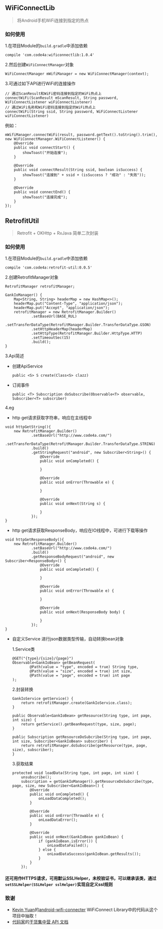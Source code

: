## WiFiConnectLib
> 将Android手机WiFi连接到指定的热点

### 如何使用

1.在项目Module的`build.gradle`中添加依赖

`compile 'com.code4a:wificonnectlib:1.0.4'`

2.然后创建`WiFiConnectManager`对象

`WiFiConnectManager mWifiManager = new WiFiConnectManager(context);`

3.可通过如下API进行WiFi的连接操作

```
// 通过ScanResult和WiFi密码连接到指定的WiFi热点上
connectWiFi(ScanResult mScanResult, String password, WiFiConnectListener wiFiConnectListener)
// 通过WiFi名称和WiFi密码连接到指定的WiFi热点上
connectWiFi(String ssid, String password, WiFiConnectListener wiFiConnectListener)
```

例如：

```
mWifiManager.connectWiFi(result, password.getText().toString().trim(), new WiFiConnectManager.WiFiConnectListener() {
    @Override
    public void connectStart() {
        showToast("开始连接");
    }

    @Override
    public void connectResult(String ssid, boolean isSuccess) {
        showToast("连接到" + ssid + (isSuccess ? "成功" : "失败"));
    }

    @Override
    public void connectEnd() {
        showToast("连接完成");
    }
});
```

## RetrofitUtil
> Retrofit + OKHttp + RxJava 简单二次封装

### 如何使用

1.在项目Module的`build.gradle`中添加依赖

`compile 'com.code4a:retrofit-util:0.0.5'`

2.创建RetrofitManager对象

```
RetrofitManager retrofitManager;

GankIoManager() {
    Map<String, String> headerMap = new HashMap<>();
    headerMap.put("Content-Type", "application/json");
    headerMap.put("Accept", "application/json");
    retrofitManager = new RetrofitManager.Builder()
            .setBaseUrl(BASE_RUL)
            .setTransferDataType(RetrofitManager.Builder.TransferDataType.GSON)
            .setHttpHeaderMap(headerMap)
            .setHttpType(RetrofitManager.Builder.HttpType.HTTP)
            .setTimeoutSec(15)
            .build();
}
```

3.Api简述

* 创建ApiService

    `public <S> S create(Class<S> clazz)`
    
* 订阅事件

    `public <T> Subscription doSubscribe(Observable<T> observable, Subscriber<T> subscriber)`
    
4.eg

* http get请求获取字符串，响应在主线程中

```
void httpGetString(){
    new RetrofitManager.Builder()
            .setBaseUrl("http://www.code4a.com/")
            .setTransferDataType(RetrofitManager.Builder.TransferDataType.STRING)
            .build()
            .getStringRequest("android", new Subscriber<String>() {
                @Override
                public void onCompleted() {
                    
                }

                @Override
                public void onError(Throwable e) {

                }

                @Override
                public void onNext(String s) {

                }
            });
}
```

* http get请求获取ResponseBody，响应在IO线程中，可进行下载等操作

```
void httpGetResponseBody(){
    new RetrofitManager.Builder()
            .setBaseUrl("http://www.code4a.com/")
            .build()
            .getResponseBodyRequest("android", new Subscriber<ResponseBody>() {
                @Override
                public void onCompleted() {

                }

                @Override
                public void onError(Throwable e) {

                }

                @Override
                public void onNext(ResponseBody body) {

                }
            });
}
```

* 自定义Service 进行json数据类型传输，自动转换bean对象

     1.Service类
     
    ```
    @GET("{type}/{size}/{page}")
    Observable<GankIoBean> getBeanRequest(
            @Path(value = "type", encoded = true) String type,
            @Path(value = "size", encoded = true) int size,
            @Path(value = "page", encoded = true) int page
    );
    ```
    
    2.封装转换
    
    ```
    GankIoService getService() {
        return retrofitManager.create(GankIoService.class);
    }

    public Observable<GankIoBean> getResource(String type, int page, int size) {
        return getService().getBeanRequest(type, size, page);
    }

    public Subscription getResourceDoSubcribe(String type, int page, int size, Subscriber<GankIoBean> subscriber) {
        return retrofitManager.doSubscribe(getResource(type, page, size), subscriber);
    }
    ```
    
    3.获取结果
    
    ```
    protected void loadData(String type, int page, int size) {
        unsubscribe();
        subscription = getGankIoManager().getResourceDoSubcribe(type, page, size, new Subscriber<GankIoBean>() {
            @Override
            public void onCompleted() {
                onLoadDataCompleted();
            }

            @Override
            public void onError(Throwable e) {
                onLoadDataError();
            }

            @Override
            public void onNext(GankIoBean gankIoBean) {
                if (gankIoBean.isError()) {
                    onLoadDataFailed();
                } else {
                    onLoadDataSuccess(gankIoBean.getResults());
                }
            }
        });
    ```

#### 还可用作HTTPS请求，可用默认SSLHelper，未校验证书，可以继承该类，通过`setSSLHelper(SSLHelper sslHelper)`实现自定义ssl规则

### 致谢

* [Kevin Yuan](https://github.com/mkch)的[android-wifi-connecter](https://github.com/mkch/android-wifi-connecter)
WiFiConnect Library中的代码从这个项目中抽取！
* [代码家](https://github.com/daimajia)的[干货集中营 API 文档](http://gank.io/api)